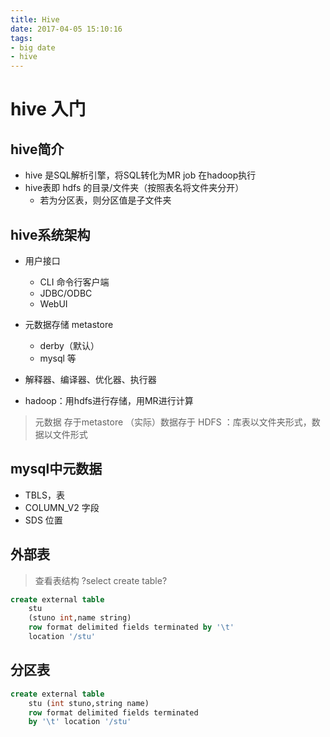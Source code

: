 ```yaml
---
title: Hive
date: 2017-04-05 15:10:16
tags: 
- big date
- hive
---
```


# hive 入门

## hive简介
- hive 是SQL解析引擎，将SQL转化为MR job 在hadoop执行
- hive表即 hdfs 的目录/文件夹（按照表名将文件夹分开）
	- 若为分区表，则分区值是子文件夹

## hive系统架构
- 用户接口
	- CLI 命令行客户端
	- JDBC/ODBC
	- WebUI

- 元数据存储 metastore 
	- derby（默认）
	- mysql 等

- 解释器、编译器、优化器、执行器
- hadoop：用hdfs进行存储，用MR进行计算

> 元数据 存于metastore
> （实际）数据存于 HDFS ：库表以文件夹形式，数据以文件形式

## mysql中元数据
- TBLS，表
- COLUMN_V2 字段
- SDS 位置

## 外部表

> 查看表结构
> ?select create table?

```sql
create external table
	stu 
	(stuno int,name string) 
	row format delimited fields terminated by '\t' 
	location '/stu'
```
## 分区表
```sql
create external table 
	stu (int stuno,string name) 
	row format delimited fields terminated 
	by '\t' location '/stu'
```

